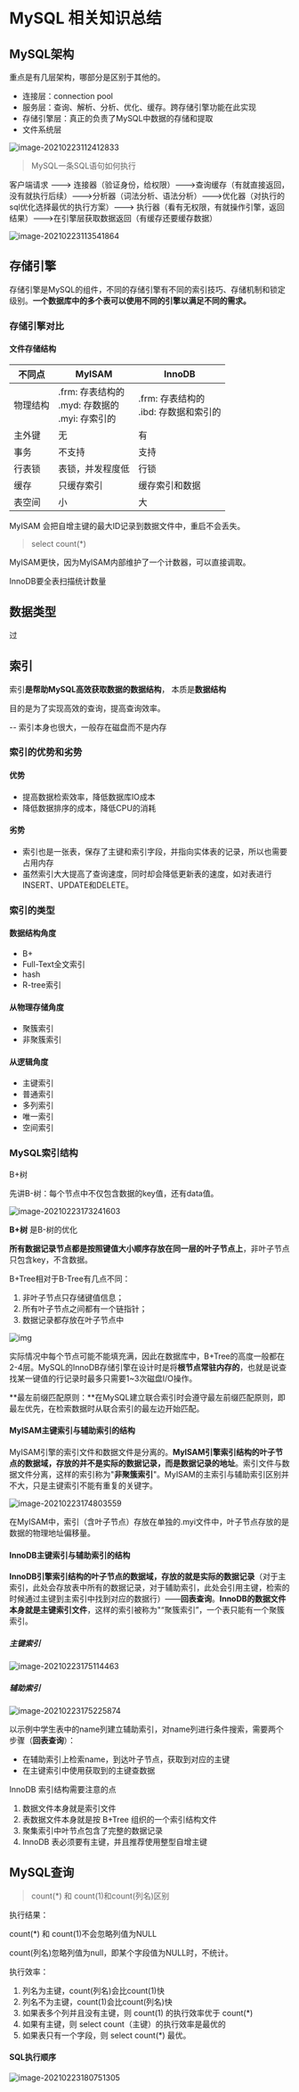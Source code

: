 # MySQL 相关知识总结

## MySQL架构

重点是有几层架构，哪部分是区别于其他的。

- 连接层：connection pool
- 服务层：查询、解析、分析、优化、缓存。跨存储引擎功能在此实现
- 存储引擎层：真正的负责了MySQL中数据的存储和提取
- 文件系统层

![image-20210223112412833](https://tva1.sinaimg.cn/large/008eGmZEly1gnxazsmac9j312s0nq42j.jpg)


>MySQL一条SQL语句如何执行


 客户端请求 ---> 连接器（验证身份，给权限）--->查询缓存（有就直接返回，没有就执行后续）--->分析器（词法分析、语法分析）--->优化器（对执行的sql优化选择最优的执行方案）---> 执行器（看有无权限，有就操作引擎，返回结果）--->在引擎层获取数据返回（有缓存还要缓存数据）

![image-20210223113541864](https://tva1.sinaimg.cn/large/008eGmZEly1gnxbbplwo0j312s0t60wd.jpg)



## 存储引擎

存储引擎是MySQL的组件，不同的存储引擎有不同的索引技巧、存储机制和锁定级别。**一个数据库中的多个表可以使用不同的引擎以满足不同的需求。**

### 存储引擎对比

#### 文件存储结构

| 不同点   | MyISAM                                                   | InnoDB                                           |
| -------- | -------------------------------------------------------- | ------------------------------------------------ |
| 物理结构 | .frm: 存表结构的<br />.myd: 存数据的<br />.myi: 存索引的 | .frm: 存表结构的<br />.ibd: 存数据和索引的<br /> |
| 主外键   | 无                                                       | 有                                               |
| 事务     | 不支持                                                   | 支持                                             |
| 行表锁   | 表锁，并发程度低                                         | 行锁                                             |
| 缓存     | 只缓存索引                                               | 缓存索引和数据                                   |
| 表空间   | 小                                                       | 大                                               |

MyISAM 会把自增主键的最大ID记录到数据文件中，重启不会丢失。



> select count(*) 

MyISAM更快，因为MyISAM内部维护了一个计数器，可以直接调取。

InnoDB要全表扫描统计数量

## 数据类型

过

## 索引

索引**是帮助MySQL高效获取数据的数据结构**， 本质是**数据结构**

目的是为了实现高效的查询，提高查询效率。

-- 索引本身也很大，一般存在磁盘而不是内存



### 索引的优势和劣势

#### 优势

- 提高数据检索效率，降低数据库IO成本
- 降低数据排序的成本，降低CPU的消耗

#### 劣势

- 索引也是一张表，保存了主键和索引字段，并指向实体表的记录，所以也需要占用内存
- 虽然索引大大提高了查询速度，同时却会降低更新表的速度，如对表进行INSERT、UPDATE和DELETE。



### 索引的类型

#### **数据结构角度**

- B+
- Full-Text全文索引
- hash
- R-tree索引

#### **从物理存储角度**

- 聚簇索引
- 非聚簇索引

#### **从逻辑角度**

- 主键索引
- 普通索引
- 多列索引
- 唯一索引
- 空间索引



### **MySQL索引结构**

B+树

先讲B-树：每个节点中不仅包含数据的key值，还有data值。

![image-20210223173241603](https://tva1.sinaimg.cn/large/008eGmZEly1gnxln5d9fzj314e0eenep.jpg)

**B+树** 是B-树的优化

**所有数据记录节点都是按照键值大小顺序存放在同一层的叶子节点上**，非叶子节点只包含key，不含数据。

B+Tree相对于B-Tree有几点不同：

1. 非叶子节点只存储键值信息；
2. 所有叶子节点之间都有一个链指针；
3. 数据记录都存放在叶子节点中

![img](https://tva1.sinaimg.cn/large/008eGmZEly1gnxls4914cj31400evjtd.jpg)

实际情况中每个节点可能不能填充满，因此在数据库中，B+Tree的高度一般都在2-4层。MySQL的InnoDB存储引擎在设计时是将**根节点常驻内存的**，也就是说查找某一键值的行记录时最多只需要1~3次磁盘I/O操作。



**最左前缀匹配原则：**在MySQL建立联合索引时会遵守最左前缀匹配原则，即最左优先，在检索数据时从联合索引的最左边开始匹配。



#### **MyISAM主键索引与辅助索引的结构**

MyISAM引擎的索引文件和数据文件是分离的。**MyISAM引擎索引结构的叶子节点的数据域，存放的并不是实际的数据记录，而是数据记录的地址**。索引文件与数据文件分离，这样的索引称为"**非聚簇索引**"。MyISAM的主索引与辅助索引区别并不大，只是主键索引不能有重复的关键字。

![image-20210223174803559](https://tva1.sinaimg.cn/large/008eGmZEly1gnxm361dgyj312e0o277g.jpg)

在MyISAM中，索引（含叶子节点）存放在单独的.myi文件中，叶子节点存放的是数据的物理地址偏移量。



#### **InnoDB主键索引与辅助索引的结构**

**InnoDB引擎索引结构的叶子节点的数据域，存放的就是实际的数据记录**（对于主索引，此处会存放表中所有的数据记录，对于辅助索引，此处会引用主键，检索的时候通过主键到主索引中找到对应的数据行）——**回表查询**。**InnoDB的数据文件本身就是主键索引文件**，这样的索引被称为"“聚簇索引”，一个表只能有一个聚簇索引。

##### 主键索引

![image-20210223175114463](https://tva1.sinaimg.cn/large/008eGmZEly1gnxm6gttb7j30xc0fqq4j.jpg)



##### 辅助索引

![image-20210223175225874](https://tva1.sinaimg.cn/large/008eGmZEly1gnxm7ouxf3j30xg0fsq4a.jpg)

以示例中学生表中的name列建立辅助索引，对name列进行条件搜索，需要两个步骤（**回表查询**）：

- 在辅助索引上检索name，到达叶子节点，获取到对应的主键
- 在主键索引中使用获取到的主键查数据



InnoDB 索引结构需要注意的点

1. 数据文件本身就是索引文件
2. 表数据文件本身就是按 B+Tree 组织的一个索引结构文件
3. 聚集索引中叶节点包含了完整的数据记录
4. InnoDB 表必须要有主键，并且推荐使用整型自增主键



## MySQL查询

> count(*) 和 count(1)和count(列名)区别

执行结果：

count(*) 和 count(1)不会忽略列值为NULL

count(列名)忽略列值为null，即某个字段值为NULL时，不统计。

执行效率：

1. 列名为主键，count(列名)会比count(1)快
2. 列名不为主键，count(1)会比count(列名)快
3. 如果表多个列并且没有主键，则 count(1) 的执行效率优于 count(*)
4. 如果有主键，则 select count（主键）的执行效率是最优的
5. 如果表只有一个字段，则 select count(*) 最优。

#### SQL执行顺序

![image-20210223180751305](https://tva1.sinaimg.cn/large/008eGmZEly1gnxmnommbbj311g0b410t.jpg)